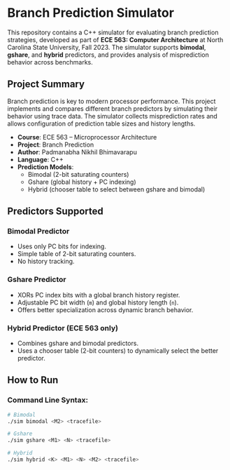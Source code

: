 # Branch Prediction Simulator

This repository contains a C++ simulator for evaluating branch prediction strategies, developed as part of **ECE 563: Computer Architecture** at North Carolina State University, Fall 2023. The simulator supports **bimodal**, **gshare**, and **hybrid** predictors, and provides analysis of misprediction behavior across benchmarks.

## Project Summary

Branch prediction is key to modern processor performance. This project implements and compares different branch predictors by simulating their behavior using trace data. The simulator collects misprediction rates and allows configuration of prediction table sizes and history lengths.

- **Course**: ECE 563 – Microprocessor Architecture
- **Project**: Branch Prediction 
- **Author**: Padmanabha Nikhil Bhimavarapu
- **Language**: C++
- **Prediction Models**:
  - Bimodal (2-bit saturating counters)
  - Gshare (global history + PC indexing)
  - Hybrid (chooser table to select between gshare and bimodal)

## Predictors Supported

### Bimodal Predictor
- Uses only PC bits for indexing.
- Simple table of 2-bit saturating counters.
- No history tracking.

### Gshare Predictor
- XORs PC index bits with a global branch history register.
- Adjustable PC bit width (`m`) and global history length (`n`).
- Offers better specialization across dynamic branch behavior.

### Hybrid Predictor (ECE 563 only)
- Combines gshare and bimodal predictors.
- Uses a chooser table (2-bit counters) to dynamically select the better predictor.

## How to Run

### Command Line Syntax:

```bash
# Bimodal
./sim bimodal <M2> <tracefile>

# Gshare
./sim gshare <M1> <N> <tracefile>

# Hybrid
./sim hybrid <K> <M1> <N> <M2> <tracefile>
